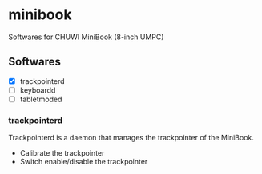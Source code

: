 # minibook
Softwares for CHUWI MiniBook (8-inch UMPC)

## Softwares

- [x] trackpointerd
- [ ] keyboardd
- [ ] tabletmoded

### trackpointerd

Trackpointerd is a daemon that manages the trackpointer of the MiniBook. 

- Calibrate the trackpointer
- Switch enable/disable the trackpointer
